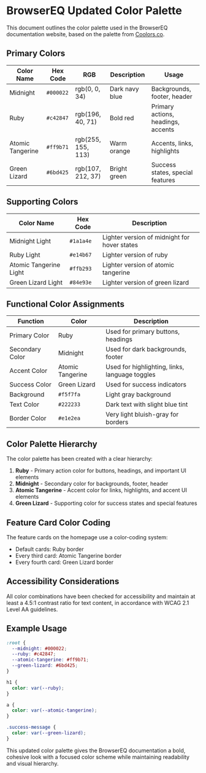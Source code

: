 # BrowserEQ Updated Color Palette

This document outlines the color palette used in the BrowserEQ documentation website, based on the palette from [Coolors.co](https://coolors.co/000022-c42847-ff9b71-6bd425).

## Primary Colors

| Color Name | Hex Code | RGB | Description | Usage |
|------------|----------|-----|-------------|-------|
| Midnight | `#000022` | rgb(0, 0, 34) | Dark navy blue | Backgrounds, footer, header |
| Ruby | `#c42847` | rgb(196, 40, 71) | Bold red | Primary actions, headings, accents |
| Atomic Tangerine | `#ff9b71` | rgb(255, 155, 113) | Warm orange | Accents, links, highlights |
| Green Lizard | `#6bd425` | rgb(107, 212, 37) | Bright green | Success states, special features |

## Supporting Colors

| Color Name | Hex Code | Description |
|------------|----------|-------------|
| Midnight Light | `#1a1a4e` | Lighter version of midnight for hover states |
| Ruby Light | `#e14b67` | Lighter version of ruby |
| Atomic Tangerine Light | `#ffb293` | Lighter version of atomic tangerine |
| Green Lizard Light | `#84e93e` | Lighter version of green lizard |

## Functional Color Assignments

| Function | Color | Description |
|----------|-------|-------------|
| Primary Color | Ruby | Used for primary buttons, headings |
| Secondary Color | Midnight | Used for dark backgrounds, footer |
| Accent Color | Atomic Tangerine | Used for highlighting, links, language toggles |
| Success Color | Green Lizard | Used for success indicators |
| Background | `#f5f7fa` | Light gray background |
| Text Color | `#222233` | Dark text with slight blue tint |
| Border Color | `#e1e2ea` | Very light bluish-gray for borders |

## Color Palette Hierarchy

The color palette has been created with a clear hierarchy:

1. **Ruby** - Primary action color for buttons, headings, and important UI elements
2. **Midnight** - Secondary color for backgrounds, footer, header
3. **Atomic Tangerine** - Accent color for links, highlights, and accent UI elements
4. **Green Lizard** - Supporting color for success states and special features

## Feature Card Color Coding

The feature cards on the homepage use a color-coding system:

- Default cards: Ruby border
- Every third card: Atomic Tangerine border  
- Every fourth card: Green Lizard border

## Accessibility Considerations

All color combinations have been checked for accessibility and maintain at least a 4.5:1 contrast ratio for text content, in accordance with WCAG 2.1 Level AA guidelines.

## Example Usage

```css
:root {
  --midnight: #000022;
  --ruby: #c42847;
  --atomic-tangerine: #ff9b71;
  --green-lizard: #6bd425;
}

h1 {
  color: var(--ruby);
}

a {
  color: var(--atomic-tangerine);
}

.success-message {
  color: var(--green-lizard);
}
```

This updated color palette gives the BrowserEQ documentation a bold, cohesive look with a focused color scheme while maintaining readability and visual hierarchy.
